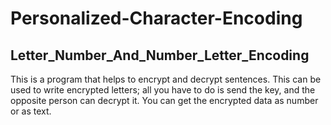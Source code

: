 # Personalized-Character-Encoding

## Letter_Number_And_Number_Letter_Encoding

This is a program that helps to encrypt and decrypt sentences. This can be used to write encrypted letters; all you have to do is send the key, and the opposite person can decrypt it. You can get the encrypted data as number or as text.
